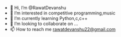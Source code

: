 - 👋 Hi, I’m @RawatDevanshu
- 👀 I’m interested in competitive programming,music
- 🌱 I’m currently learning Python,c,c++
- 💞️ I’m looking to collaborate on ...
- 📫 How to reach me rawatdevanshu22@gmail.com

<!---
RawatDevanshu/RawatDevanshu is a ✨ special ✨ repository because its `README.md` (this file) appears on your GitHub profile.
You can click the Preview link to take a look at your changes.
--->
